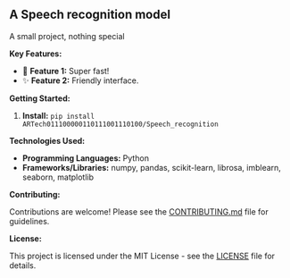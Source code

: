 ## A Speech recognition model

A small project, nothing special 

**Key Features:**

*   🚀 **Feature 1:** Super fast!
*   ✨ **Feature 2:** Friendly interface.

**Getting Started:**

1.  **Install:** `pip install ARTech011100000110111001110100/Speech_recognition`

**Technologies Used:**

*   **Programming Languages:** Python
*   **Frameworks/Libraries:** numpy, pandas, scikit-learn, librosa, imblearn, seaborn, matplotlib

**Contributing:**

Contributions are welcome! Please see the [CONTRIBUTING.md](CONTRIBUTING.md) file for guidelines.

**License:**

This project is licensed under the MIT License - see the [LICENSE](LICENSE) file for details.